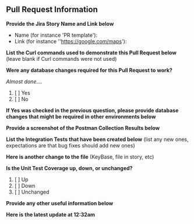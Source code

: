 ## Pull Request Information

**Provide the Jira Story Name and Link below**

* Name (for instance 'PR template'):
* Link (for instance ''https://google.com/maps'):

**List the Curl commands used to demonstrate this Pull Request below** (leave blank if Curl commands were not used)

**Were any database changes required for this Pull Request to work?**

*Almost done....*

1. [ ] Yes
2. [ ] No

**If Yes was checked in the previous question, please provide database changes that might be required in other environments below**

**Provide a screenshot of the Postman Collection Results below**

**List the Integration Tests that have been created below**  (list any new ones, expectations are that bug fixes should add new ones)

**Here is another change to the file**  (KeyBase, file in story, etc)

**Is the Unit Test Coverage up, down, or unchanged?** 

1. [ ] Up
2. [ ] Down
3. [ ] Unchanged

**Provide any other useful information below**


**Here is the latest update at 12:32am**